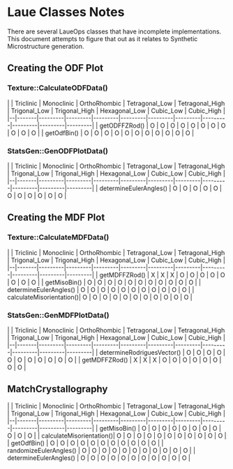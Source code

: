 # Laue Classes Notes #

There are several LaueOps classes that have incomplete implementations. This document attempts to figure that out as it relates to Synthetic Microstructure generation.

## Creating the ODF Plot ##

### Texture::CalculateODFData() ###

| | Triclinic | Monoclinic | OrthoRhombic | Tetragonal_Low | Tetragonal_High | Trigonal_Low | Trigonal_High | Hexagonal_Low | Cubic_Low | Cubic_High |
|--|-------|---------|---------|---------|---------|---------|---------|---------|---------|---------|---------|
| getODFFZRod() | O | O | O | O | O | O | O | O | O | O  | O |
| getOdfBin()  | O | O | O | O | O | O | O | O | O | O  | O |

### StatsGen::GenODFPlotData() ###

| | Triclinic | Monoclinic | OrthoRhombic | Tetragonal_Low | Tetragonal_High | Trigonal_Low | Trigonal_High | Hexagonal_Low | Cubic_Low | Cubic_High |
|--|-------|---------|---------|---------|---------|---------|---------|---------|---------|---------|---------|
| determineEulerAngles() | O | O | O | O | O | O | O | O | O | O  | O |

## Creating the MDF Plot ##

### Texture::CalculateMDFData() ###

| | Triclinic | Monoclinic | OrthoRhombic | Tetragonal_Low | Tetragonal_High | Trigonal_Low | Trigonal_High | Hexagonal_Low | Cubic_Low | Cubic_High |
|--|-------|---------|---------|---------|---------|---------|---------|---------|---------|---------|---------|
| getMDFFZRod() | X | X | X | O | O | O | O | O | O | O  | O |
| getMisoBin()  | O | O | O | O | O | O | O | O | O | O  | O |
| determineEulerAngles() | O | O | O | O | O | O | O | O | O | O  | O |
| calculateMisorientation()| O | O | O | O | O | O | O | O | O | O  | O |

### StatsGen::GenMDFPlotData() ###

| | Triclinic | Monoclinic | OrthoRhombic | Tetragonal_Low | Tetragonal_High | Trigonal_Low | Trigonal_High | Hexagonal_Low | Cubic_Low | Cubic_High |
|--|-------|---------|---------|---------|---------|---------|---------|---------|---------|---------|---------|
| determineRodriguesVector() | O | O | O | O | O | O | O | O | O | O  | O |
| getMDFFZRod() | X | X | X | O | O | O | O | O | O | O  | O |

## MatchCrystallography ##

| | Triclinic | Monoclinic | OrthoRhombic | Tetragonal_Low | Tetragonal_High | Trigonal_Low | Trigonal_High | Hexagonal_Low | Cubic_Low | Cubic_High |
|--|-------|---------|---------|---------|---------|---------|---------|---------|---------|---------|---------|
| getMisoBin()  | O | O | O | O | O | O | O | O | O | O  | O |
| calculateMisorientation()| O | O | O | O | O | O | O | O | O | O  | O |
| getOdfBin()  | O | O | O | O | O | O | O | O | O | O  | O |
| randomizeEulerAngles()  | O | O | O | O | O | O | O | O | O | O  | O |
| determineEulerAngles() | O | O | O | O | O | O | O | O | O | O  | O |
